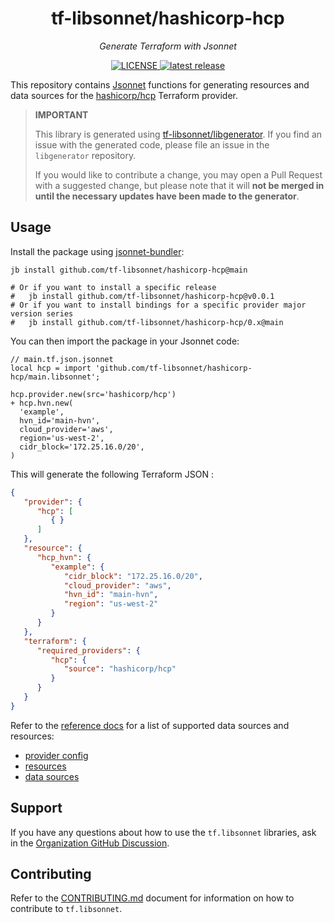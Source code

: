 <h1 align="center">tf-libsonnet/hashicorp-hcp</h1>

<p align="center">
  <em>Generate Terraform with Jsonnet</em>
</p>

<p align="center">
  <a href="https://github.com/tf-libsonnet/hashicorp-hcp/blob/main/LICENSE">
    <img alt="LICENSE" src="https://img.shields.io/github/license/tf-libsonnet/hashicorp-hcp?style=for-the-badge">
  </a>
  <a href="https://github.com/tf-libsonnet/hashicorp-hcp/releases/latest">
    <img alt="latest release" src="https://img.shields.io/github/v/release/tf-libsonnet/hashicorp-hcp?style=for-the-badge">
  </a>
</p>

This repository contains [Jsonnet](https://jsonnet.org/) functions for generating resources and data sources for the
[hashicorp/hcp](https://registry.terraform.io/providers/hashicorp/hcp) Terraform provider.

> **IMPORTANT**
>
> This library is generated using [tf-libsonnet/libgenerator](https://github.com/tf-libsonnet/libgenerator). If you find
> an issue with the generated code, please file an issue in the `libgenerator` repository.
>
> If you would like to contribute a change, you may open a Pull Request with a suggested change, but please note that it
> will **not be merged in until the necessary updates have been made to the generator**.

## Usage

Install the package using [jsonnet-bundler](https://github.com/jsonnet-bundler/jsonnet-bundler):

```
jb install github.com/tf-libsonnet/hashicorp-hcp@main

# Or if you want to install a specific release
#   jb install github.com/tf-libsonnet/hashicorp-hcp@v0.0.1
# Or if you want to install bindings for a specific provider major version series
#   jb install github.com/tf-libsonnet/hashicorp-hcp/0.x@main
```

You can then import the package in your Jsonnet code:

```jsonnet
// main.tf.json.jsonnet
local hcp = import 'github.com/tf-libsonnet/hashicorp-hcp/main.libsonnet';

hcp.provider.new(src='hashicorp/hcp')
+ hcp.hvn.new(
  'example',
  hvn_id='main-hvn',
  cloud_provider='aws',
  region='us-west-2',
  cidr_block='172.25.16.0/20',
)
```

This will generate the following Terraform JSON :

```json
{
   "provider": {
      "hcp": [
         { }
      ]
   },
   "resource": {
      "hcp_hvn": {
         "example": {
            "cidr_block": "172.25.16.0/20",
            "cloud_provider": "aws",
            "hvn_id": "main-hvn",
            "region": "us-west-2"
         }
      }
   },
   "terraform": {
      "required_providers": {
         "hcp": {
            "source": "hashicorp/hcp"
         }
      }
   }
}
```

Refer to the [reference docs](/docs/0.x/README.md) for a list of supported data sources and resources:

- [provider config](/docs/0.x/provider.md)
- [resources](/docs/0.x/README.md)
- [data sources](/docs/0.x/data/index.md)


## Support

If you have any questions about how to use the `tf.libsonnet` libraries, ask in the [Organization GitHub
Discussion](https://github.com/orgs/tf-libsonnet/discussions).


## Contributing

Refer to the [CONTRIBUTING.md](/CONTRIBUTING.md) document for information on how to contribute to `tf.libsonnet`.
